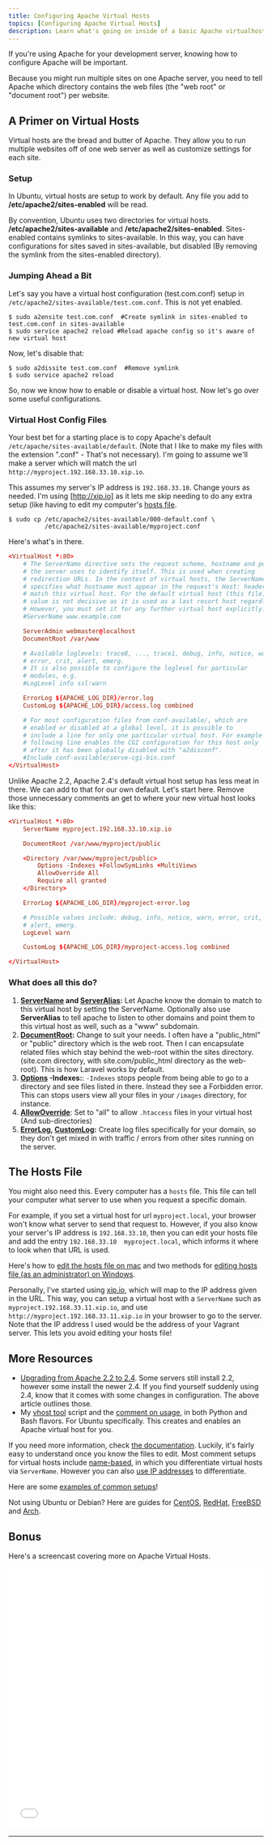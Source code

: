 ```yaml
---
title: Configuring Apache Virtual Hosts
topics: [Configuring Apache Virtual Hosts]
description: Learn what's going on inside of a basic Apache virtualhost
---
```


If you're using Apache for your development server, knowing how to configure Apache will be important.

Because you might run multiple sites on one Apache server, you need to tell Apache which directory contains the web files (the "web root" or "document root") per website.

## A Primer on Virtual Hosts

Virtual hosts are the bread and butter of Apache. They allow you to run multiple websites off of one web server as well as customize settings for each site.

### Setup

In Ubuntu, virtual hosts are setup to work by default. Any file you add to **/etc/apache2/sites-enabled** will be read.

By convention, Ubuntu uses two directories for virtual hosts. **/etc/apache2/sites-available** and **/etc/apache2/sites-enabled**. Sites-enabled contains symlinks to sites-available. In this way, you can have configurations for sites saved in sites-available, but disabled (By removing the symlink from the sites-enabled directory).

### Jumping Ahead a Bit

Let's say you have a virtual host configuration (test.com.conf) setup in `/etc/apache2/sites-available/test.com.conf`. This is not yet enabled.

```shell
$ sudo a2ensite test.com.conf  #Create symlink in sites-enabled to test.com.conf in sites-available
$ sudo service apache2 reload #Reload apache config so it's aware of new virtual host
```

Now, let's disable that:

    $ sudo a2dissite test.com.conf  #Remove symlink
    $ sudo service apache2 reload

So, now we know how to enable or disable a virtual host. Now let's go over some useful configurations.

### Virtual Host Config Files

Your best bet for a starting place is to copy Apache's default `/etc/apache/sites-available/default`. (Note that I like to make my files with the extension ".conf" - That's not necessary). I'm going to assume we'll make a server which will match the url `http://myproject.192.168.33.10.xip.io`. 

This assumes my server's IP address is `192.168.33.10`. Change yours as needed. I'm using [http://xip.io] as it lets me skip needing to do any extra setup (like having to edit my computer's [hosts file](http://en.wikipedia.org/wiki/Hosts_(file)).

```
$ sudo cp /etc/apache2/sites-available/000-default.conf \
          /etc/apache2/sites-available/myproject.conf
```

Here's what's in there.

```conf
<VirtualHost *:80>
    # The ServerName directive sets the request scheme, hostname and port that
    # the server uses to identify itself. This is used when creating
    # redirection URLs. In the context of virtual hosts, the ServerName
    # specifies what hostname must appear in the request's Host: header to
    # match this virtual host. For the default virtual host (this file) this
    # value is not decisive as it is used as a last resort host regardless.
    # However, you must set it for any further virtual host explicitly.
    #ServerName www.example.com

    ServerAdmin webmaster@localhost
    DocumentRoot /var/www

    # Available loglevels: trace8, ..., trace1, debug, info, notice, warn,
    # error, crit, alert, emerg.
    # It is also possible to configure the loglevel for particular
    # modules, e.g.
    #LogLevel info ssl:warn

    ErrorLog ${APACHE_LOG_DIR}/error.log
    CustomLog ${APACHE_LOG_DIR}/access.log combined

    # For most configuration files from conf-available/, which are
    # enabled or disabled at a global level, it is possible to
    # include a line for only one particular virtual host. For example the
    # following line enables the CGI configuration for this host only
    # after it has been globally disabled with "a2disconf".
    #Include conf-available/serve-cgi-bin.conf
</VirtualHost>
```

Unlike Apache 2.2, Apache 2.4's default virtual host setup has less meat in there. We can add to that for our own default. Let's start here. Remove those unnecessary comments an get to where your new virtual host looks like this:

```conf
<VirtualHost *:80>
    ServerName myproject.192.168.33.10.xip.io

    DocumentRoot /var/www/myproject/public

    <Directory /var/www/myproject/public>
        Options -Indexes +FollowSymLinks +MultiViews
        AllowOverride All
        Require all granted
    </Directory>

    ErrorLog ${APACHE_LOG_DIR}/myproject-error.log

    # Possible values include: debug, info, notice, warn, error, crit,
    # alert, emerg.
    LogLevel warn

    CustomLog ${APACHE_LOG_DIR}/myproject-access.log combined

</VirtualHost>
```

### What does all this do?

1. **[ServerName](http://httpd.apache.org/docs/2.4/mod/core.html#servername) and [ServerAlias](http://httpd.apache.org/docs/2.4/mod/core.html#serveralias):** Let Apache know the domain to match to this virtual host by setting the ServerName. Optionally also use **ServerAlias** to tell apache to listen to other domains and point them to this virtual host as well, such as a "www" subdomain.
2. **[DocumentRoot](http://httpd.apache.org/docs/current/mod/core.html#documentroot):** Change to suit your needs. I often have a "public_html" or "public" directory which is the web root. Then I can encapsulate related files which stay behind the web-root within the sites directory. (site.com directory, with site.com/public_html directory as the web-root). This is how Laravel works by default.
3. **[Options](http://httpd.apache.org/docs/current/mod/core.html#options) -Indexes:**: `-Indexes` stops people from being able to go to a directory and see files listed in there. Instead they see a Forbidden error. This can stops users view all your files in your `/images` directory, for instance. 
4. **[AllowOverride](http://httpd.apache.org/docs/current/mod/core.html#allowoverride)**: Set to "all" to allow `.htaccess` files in your virtual host (And sub-directories)
5. **[ErrorLog](http://httpd.apache.org/docs/current/mod/core.html#errorlog), [CustomLog](http://httpd.apache.org/docs/2.4/mod/mod_log_config.html#customlog):** Create log files specifically for your domain, so they don't get mixed in with traffic / errors from other sites running on the server.

## The Hosts File

You might also need this. Every computer has a `hosts` file. This file can tell your computer what server to use when you request a specific domain.

For example, if you set a virtual host for url `myproject.local`, your browser won't know what server to send that request to. However, if you also know your server's IP address is `192.168.33.10`, then you can edit your hosts file and add the entry `192.168.33.10  myproject.local`, which informs it where to look when that URL is used.

Here's how to [edit the hosts file on mac](http://osxdaily.com/2012/08/07/edit-hosts-file-mac-os-x/) and two methods for [editing hosts file (as an administrator) on Windows](http://www.petri.co.il/edit-hosts-file-windows-8.htm).

Personally, I've started using [xip.io](http://xip.io), which will map to the IP address given in the URL. This way, you can setup a virtual host with a `ServerName` such as `myproject.192.168.33.11.xip.io`, and use `http://myproject.192.168.33.11.xip.io` in your browser to go to the server. Note that the IP address I used would be the address of your Vagrant server. This lets you avoid editing your hosts file!


## More Resources

* [Upgrading from Apache 2.2 to 2.4](http://httpd.apache.org/docs/2.4/upgrading.html). Some servers still install 2.2, however some install the newer 2.4. If you find yourself suddenly using 2.4, know that it comes with some changes in configuration. The above article outlines those.
* My [vhost tool](https://gist.github.com/fideloper/2710970) script and the [comment on usage](https://gist.github.com/fideloper/2710970#comment-993649), in both Python and Bash flavors. For Ubuntu specifically. This creates and enables an Apache virtual host for you.


If you need more information, check [the documentation](https://httpd.apache.org/docs/2.4/vhosts/). Luckily, it's fairly easy to understand once you know the files to edit. Most comment setups for virtual hosts include [name-based](https://httpd.apache.org/docs/2.4/vhosts/name-based.html), in which you differentiate virtual hosts via `ServerName`. However you can also [use IP addresses](https://httpd.apache.org/docs/2.4/vhosts/ip-based.html) to differentiate.

Here are some [examples of common setups](https://httpd.apache.org/docs/2.4/vhosts/examples.html)!

Not using Ubuntu or Debian? Here are guides for [CentOS](https://www.digitalocean.com/community/articles/how-to-set-up-apache-virtual-hosts-on-centos-6), [RedHat](https://access.redhat.com/site/documentation/en-US/Red_Hat_Enterprise_Linux/4/html/Reference_Guide/s1-apache-virtualhosts.html), [FreeBSD](http://www5.us.freebsd.org/doc/handbook/network-apache.html#AEN39491) and [Arch](https://www.digitalocean.com/community/articles/how-to-set-up-apache-virtual-hosts-on-arch-linux).

## Bonus

Here's a screencast covering more on Apache Virtual Hosts.

<iframe src="//player.vimeo.com/video/87364924" width="100%" height="517" style="width:100%" frameborder="0" webkitallowfullscreen mozallowfullscreen allowfullscreen></iframe>

---
